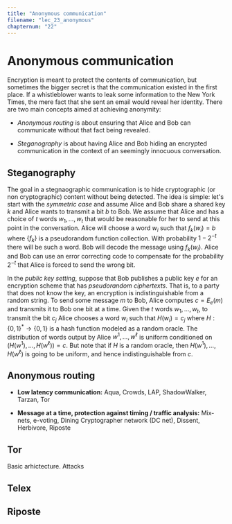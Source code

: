 ```yaml
---
title: "Anonymous communication"
filename: "lec_23_anonymous"
chapternum: "22"
---
```



#  Anonymous communication


Encryption is meant to protect the contents of communication, but sometimes the bigger secret is that the communication existed in the first place.
If a whistleblower wants to leak some information to the New York Times, the mere fact that she sent an email would reveal her identity.
There are two main concepts aimed at achieving anonymity:

* _Anonymous routing_ is about ensuring that Alice and Bob can communicate without that fact being revealed.

* _Steganography_ is about having Alice and Bob hiding an encrypted communication in the context of an seemingly innocuous conversation.

## Steganography

The goal in a stegnaographic communication is to hide cryptographic (or non cryptographic) content without being detected.
The idea is simple: let's start with the _symmetric case_ and assume Alice and Bob share a shared key $k$ and Alice wants to transmit a bit $b$ to Bob.
We assume that Alice and has a choice of $t$ words $w_1,\ldots,w_t$ that would be reasonable for her to send at this point in the conversation.
Alice will choose a word $w_i$ such that $f_k(w_i)=b$ where $\{ f_k \}$ is a pseudorandom function collection.
With probability $1-2^{-t}$ there will be such a word.
Bob will decode the message using $f_k(w_i)$.
Alice and Bob can use an error correcting code to compensate for the probability $2^{-t}$ that Alice is forced to send the wrong bit.

In the _public key setting_, suppose that Bob publishes a public key $e$ for an encryption scheme that has _pseudorandom ciphertexts_.
That is, to a party that does not know the key, an encryption is indistinguishable from a random string.
To send some message $m$ to Bob, Alice computes $c = E_e(m)$ and transmits it to Bob one bit at a time.
Given the $t$ words $w_1,\ldots,w_t$, to transmit the bit $c_j$ Alice chooses a word $w_i$ such that $H(w_i)=c_j$ where $H:\{0,1\}^*\rightarrow\{0,1\}$ is a hash function modeled as a random oracle.
The distribution of words output by Alice $w^1,\ldots,w^\ell$ is uniform conditioned on $(H(w^1),\ldots,H(w^\ell))=c$.
But note that if $H$ is a random oracle, then $H(w^1),\ldots,H(w^\ell)$ is going to be uniform, and hence indistinguishable from $c$.



## Anonymous routing

* **Low latency communication:** Aqua, Crowds, LAP, ShadowWalker, Tarzan, Tor

* **Message at a time, protection against timing / traffic analysis:**  Mix-nets, e-voting,  Dining Cryptographer network (DC net), Dissent, Herbivore, Riposte

## Tor

Basic arhictecture. Attacks

## Telex

## Riposte
